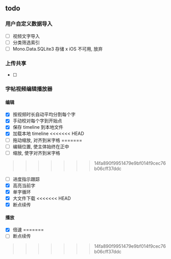 ## todo


### 用户自定义数据导入
- [ ] 视频文字导入
- [ ] 分类筛选索引
- [ ] Mono.Data.SQLite3 存储 x iOS 不可用, 放弃

### 上传共享
- [ ] 

### 字帖视频编辑播放器
#### 编辑
- [x] 按视频时长自动平均分割每个字
- [x] 手动校对每个字到开始点
- [x] 保存 timeline 到本地文件
- [x] 加载本地 timeline 
<<<<<<< HEAD
- [ ] 拖动缩放, 对齐到米字格
=======
- [ ] 编辑位置, 使主体始终在正中
- [ ] 缩放, 使字对齐到米字格
>>>>>>> 14fa890f9951479e9bf014f9cec76b06cff37ddc
- [ ] 进度指示跟踪
- [x] 高亮当前字
- [x] 单字循环
- [x] 大文件下载
<<<<<<< HEAD
- [x] 断点续传

#### 播放
- [x] 倍速
=======
- [ ] 断点续传
>>>>>>> 14fa890f9951479e9bf014f9cec76b06cff37ddc
